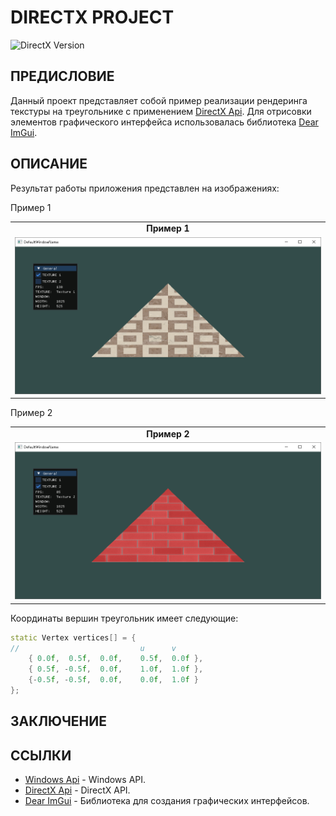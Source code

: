 # **DIRECTX PROJECT**

![DirectX Version](https://img.shields.io/badge/DirectX-11-blue)

## ПРЕДИСЛОВИЕ

Данный проект представляет собой пример реализации рендеринга текстуры на треугольнике с применением [DirectX Api](https://www.microsoft.com/en-us/download/details.aspx?id=17431). Для отрисовки элементов графического интерфейса использовалась библиотека [Dear ImGui](https://github.com/ocornut/imgui).

## ОПИСАНИЕ

Результат работы приложения представлен на изображениях:

Пример 1

|  |
| :--: |
| **Пример 1** |
| ![1](/doc/images/1.PNG) |

Пример 2

|  |
| :--: |
| **Пример 2** |
| ![2](/doc/images/2.PNG) |

Координаты вершин треугольник имеет следующие:

```cpp
static Vertex vertices[] = {
//                           u      v
    { 0.0f,  0.5f,  0.0f,    0.5f,  0.0f },
    { 0.5f, -0.5f,  0.0f,    1.0f,  1.0f },
    {-0.5f, -0.5f,  0.0f,    0.0f,  1.0f }
};
```

## ЗАКЛЮЧЕНИЕ

## ССЫЛКИ

* [Windows Api](https://learn.microsoft.com/en-us/windows/win32/api) - Windows API.
* [DirectX Api](https://www.microsoft.com/en-us/download/details.aspx?id=17431) - DirectX API.
* [Dear ImGui](https://github.com/ocornut/imgui) - Библиотека для создания графических интерфейсов.
